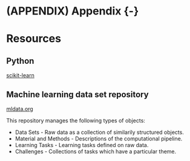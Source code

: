 # (APPENDIX) Appendix {-} 

# Resources

## Python
[scikit-learn](http://scikit-learn.org)


## Machine learning data set repository
[mldata.org](http://mldata.org/)

This repository manages the following types of objects:

* Data Sets - Raw data as a collection of similarily structured objects.
* Material and Methods - Descriptions of the computational pipeline.
* Learning Tasks - Learning tasks defined on raw data.
* Challenges - Collections of tasks which have a particular theme.


